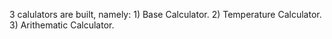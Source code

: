 3 calulators are built, namely:
	1) Base Calculator.
	2) Temperature Calculator.
	3) Arithematic Calculator.